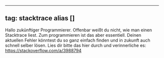 
---
tag: stacktrace
alias []
---

Hallo zukünftiger Programmierer.
Offenbar weißt du nicht, wie man einen Stacktrace liest. Zum programmieren ist das aber essentiell.
Deinen aktuellen Fehler könntest du so ganz einfach finden und in zukunft auch schnell selber lösen.
Lies dir bitte das hier durch und verinnerliche es:
<https://stackoverflow.com/a/3988794>
